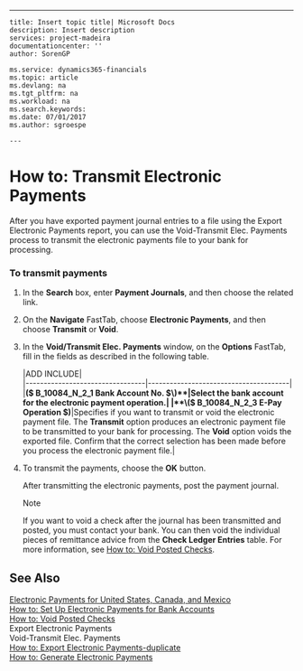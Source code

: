 ---
    title: Insert topic title| Microsoft Docs
    description: Insert description
    services: project-madeira
    documentationcenter: ''
    author: SorenGP

    ms.service: dynamics365-financials
    ms.topic: article
    ms.devlang: na
    ms.tgt_pltfrm: na
    ms.workload: na
    ms.search.keywords:
    ms.date: 07/01/2017
    ms.author: sgroespe

    ---
# How to: Transmit Electronic Payments
After you have exported payment journal entries to a file using the Export Electronic Payments report, you can use the Void-Transmit Elec. Payments process to transmit the electronic payments file to your bank for processing.  
  
### To transmit payments  
  
1.  In the **Search** box, enter **Payment Journals**, and then choose the related link.  
  
2.  On the **Navigate** FastTab, choose **Electronic Payments**, and then choose **Transmit** or **Void**.  
  
3.  In the **Void\/Transmit Elec. Payments** window, on the **Options** FastTab, fill in the fields as described in the following table.  
  
    |ADD INCLUDE<!--[!INCLUDE[bp_tablefield](../../includes/bp_tabledescription_md.md)]-->|  
    |---------------------------------|---------------------------------------|  
    |**\($ B\_10084\_N\_2\_1 Bank Account No. $\)**|Select the bank account for the electronic payment operation.|  
    |**\($ B\_10084\_N\_2\_3 E-Pay Operation $\)**|Specifies if you want to transmit or void the electronic payment file. The **Transmit** option produces an electronic payment file to be transmitted to your bank for processing. The **Void** option voids the exported file. Confirm that the correct selection has been made before you process the electronic payment file.|  
  
4.  To transmit the payments, choose the **OK** button.  
  
     After transmitting the electronic payments, post the payment journal.  
  
    > [!NOTE]  
    >  If you want to void a check after the journal has been transmitted and posted, you must contact your bank. You can then void the individual pieces of remittance advice from the **Check Ledger Entries** table. For more information, see [How to: Void Posted Checks](../FullExperience/how-to-void-posted-checks.md).  
  
## See Also  
 [Electronic Payments for United States, Canada, and Mexico](../FullExperience/electronic-payments-for-united-states-canada-and-mexico.md)   
 [How to: Set Up Electronic Payments for Bank Accounts](../FullExperience/how-to-set-up-electronic-payments-for-bank-accounts.md)   
 [How to: Void Posted Checks](../FullExperience/how-to-void-posted-checks.md)   
 Export Electronic Payments   
 Void-Transmit Elec. Payments   
 [How to: Export Electronic Payments-duplicate](../FullExperience/how-to-export-electronic-payments-duplicate.md)   
 [How to: Generate Electronic Payments](../FullExperience/how-to-generate-electronic-payments.md)